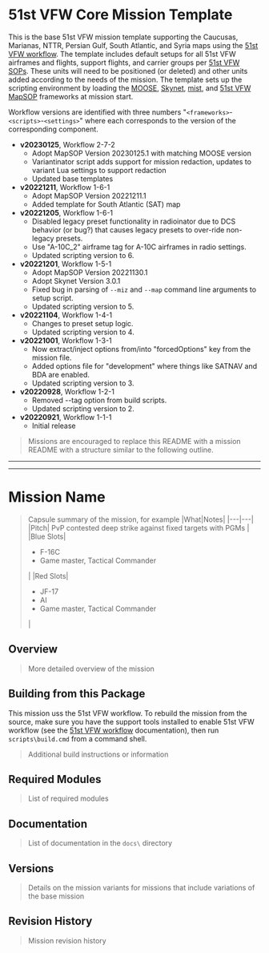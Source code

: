 # 51st VFW Core Mission Template

This is the base 51st VFW mission template supporting the Caucusas, Marianas, NTTR, Persian
Gulf, South Atlantic, and Syria maps using the
[51st VFW workflow](https://github.com/51st-Vfw/MissionEditing-Index/blob/master/documentation/me_workflow.md).
The template includes default setups for all 51st VFW airframes and flights, support
flights, and carrier groups per 
[51st VFW SOPs](https://github.com/51st-Vfw/MissionEditing-Index/blob/master/documentation/missionsEditingSOPs.md).
These units will need to be positioned (or deleted) and other units added according to the
needs of the mission. The template sets up the scripting environment by loading the
[MOOSE](https://github.com/FlightControl-Master/MOOSE/),
[Skynet](https://github.com/walder/Skynet-IADS),
[mist](https://github.com/mrSkortch/MissionScriptingTools),
and
[51st VFW MapSOP](https://github.com/51st-Vfw/MissionEditing-Index/blob/master/51stMapSOP/readme.md)
frameworks at mission start.

Workflow versions are identified with three numbers "`<frameworks>`-`<scripts>`-`<settings>`"
where each corresponds to the version of the corresponding component.

- **v20230125**, Workflow 2-7-2
    - Adopt MapSOP Version 20230125.1 with matching MOOSE version
    - Variantinator script adds support for mission redaction, updates to variant Lua settings to
      support redaction
    - Updated base templates
- **v20221211**, Workflow 1-6-1
    - Adopt MapSOP Version 20221211.1
    - Added template for South Atlantic (SAT) map
- **v20221205**, Workflow 1-6-1
    - Disabled legacy preset functionality in radioinator due to DCS behavior (or bug?) that causes
      legacy presets to over-ride non-legacy presets.
    - Use "A-10C_2" airframe tag for A-10C airframes in radio settings.
    - Updated scripting version to 6.
- **v20221201**, Workflow 1-5-1
    - Adopt MapSOP Version 20221130.1
    - Adopt Skynet Version 3.0.1
    - Fixed bug in parsing of `--miz` and `--map` command line arguments to setup script.
    - Updated scripting version to 5.
- **v20221104**, Workflow 1-4-1
    - Changes to preset setup logic.
    - Updated scripting version to 4.
- **v20221001**, Workflow 1-3-1
    - Now extract/inject options from/into "forcedOptions" key from the mission file.
    - Added options file for "development" where things like SATNAV and BDA are enabled.
    - Updated scripting version to 3.
- **v20220928**, Workflow 1-2-1
    - Removed --tag option from build scripts.
    - Updated scripting version to 2.
- **v20220921**, Workflow 1-1-1
    - Initial release

> Missions are encouraged to replace this README with a mission README with a structure similar
> to the following outline.

___
___

# Mission Name

> Capsule summary of the mission, for example
> |What|Notes|
> |---|---|
> |Pitch| PvP contested deep strike against fixed targets with PGMs |
> |Blue Slots|<ul><li>F-16C</li><li>Game master, Tactical Commander</li></ul>|
> |Red Slots|<ul><li>JF-17</li><li>AI</li><li>Game master, Tactical Commander</li></ul>|

## Overview

> More detailed overview of the mission

## Building from this Package

This mission uss the 51st VFW workflow. To rebuild the mission from the source, make sure you
have the support tools installed to enable 51st VFW workflow (see the
[51st VFW workflow](https://github.com/51st-Vfw/MissionEditing-Index/blob/master/documentation/me_workflow.md) documentation),
then run `scripts\build.cmd` from a command shell.

> Additional build instructions or information

## Required Modules

> List of required modules

## Documentation

> List of documentation in the `docs\` directory

## Versions

> Details on the mission variants for missions that include variations of the base mission

## Revision History

> Mission revision history

